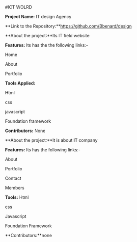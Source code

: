 
#ICT WOLRD

**Project Name:** IT design Agency

**Link to the Repository:**https://github.com/Bbenard/design

**About the project:**Its IT field website

**Features:** Its has the the following links:-

Home 

About

Portfolio


**Tools Applied:**

Html

css 

javascript

Foundation framework

**Contributors:** None

**About the project:**It is about IT company

**Features:** Its has the following links:-

About

Portfolio

Contact

Members

**Tools:**
Html

css 

Javascript

Foundation  Framework

**Contributors:**none
